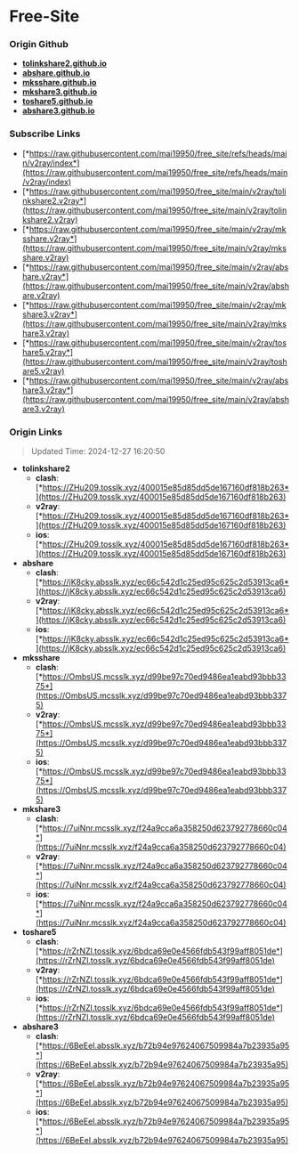 # Free-Site

### Origin Github

- [**tolinkshare2.github.io**](https://github.com/tolinkshare2/tolinkshare2.github.io)
- [**abshare.github.io**](https://github.com/abshare/abshare.github.io)
- [**mksshare.github.io**](https://github.com/mksshare/mksshare.github.io)
- [**mkshare3.github.io**](https://github.com/mkshare3/mkshare3.github.io)
- [**toshare5.github.io**](https://github.com/toshare5/toshare5.github.io)
- [**abshare3.github.io**](https://github.com/abshare3/abshare3.github.io)

### Subscribe Links

- [*https://raw.githubusercontent.com/mai19950/free_site/refs/heads/main/v2ray/index*](https://raw.githubusercontent.com/mai19950/free_site/refs/heads/main/v2ray/index)
- [*https://raw.githubusercontent.com/mai19950/free_site/main/v2ray/tolinkshare2.v2ray*](https://raw.githubusercontent.com/mai19950/free_site/main/v2ray/tolinkshare2.v2ray)
- [*https://raw.githubusercontent.com/mai19950/free_site/main/v2ray/mksshare.v2ray*](https://raw.githubusercontent.com/mai19950/free_site/main/v2ray/mksshare.v2ray)
- [*https://raw.githubusercontent.com/mai19950/free_site/main/v2ray/abshare.v2ray*](https://raw.githubusercontent.com/mai19950/free_site/main/v2ray/abshare.v2ray)
- [*https://raw.githubusercontent.com/mai19950/free_site/main/v2ray/mkshare3.v2ray*](https://raw.githubusercontent.com/mai19950/free_site/main/v2ray/mkshare3.v2ray)
- [*https://raw.githubusercontent.com/mai19950/free_site/main/v2ray/toshare5.v2ray*](https://raw.githubusercontent.com/mai19950/free_site/main/v2ray/toshare5.v2ray)
- [*https://raw.githubusercontent.com/mai19950/free_site/main/v2ray/abshare3.v2ray*](https://raw.githubusercontent.com/mai19950/free_site/main/v2ray/abshare3.v2ray)

### Origin Links

> Updated Time: 2024-12-27 16:20:50

- **tolinkshare2**
  - **clash**: [*https://ZHu209.tosslk.xyz/400015e85d85dd5de167160df818b263*](https://ZHu209.tosslk.xyz/400015e85d85dd5de167160df818b263)
  - **v2ray**: [*https://ZHu209.tosslk.xyz/400015e85d85dd5de167160df818b263*](https://ZHu209.tosslk.xyz/400015e85d85dd5de167160df818b263)
  - **ios**: [*https://ZHu209.tosslk.xyz/400015e85d85dd5de167160df818b263*](https://ZHu209.tosslk.xyz/400015e85d85dd5de167160df818b263)
- **abshare**
  - **clash**: [*https://jK8cky.absslk.xyz/ec66c542d1c25ed95c625c2d53913ca6*](https://jK8cky.absslk.xyz/ec66c542d1c25ed95c625c2d53913ca6)
  - **v2ray**: [*https://jK8cky.absslk.xyz/ec66c542d1c25ed95c625c2d53913ca6*](https://jK8cky.absslk.xyz/ec66c542d1c25ed95c625c2d53913ca6)
  - **ios**: [*https://jK8cky.absslk.xyz/ec66c542d1c25ed95c625c2d53913ca6*](https://jK8cky.absslk.xyz/ec66c542d1c25ed95c625c2d53913ca6)
- **mksshare**
  - **clash**: [*https://OmbsUS.mcsslk.xyz/d99be97c70ed9486ea1eabd93bbb3375*](https://OmbsUS.mcsslk.xyz/d99be97c70ed9486ea1eabd93bbb3375)
  - **v2ray**: [*https://OmbsUS.mcsslk.xyz/d99be97c70ed9486ea1eabd93bbb3375*](https://OmbsUS.mcsslk.xyz/d99be97c70ed9486ea1eabd93bbb3375)
  - **ios**: [*https://OmbsUS.mcsslk.xyz/d99be97c70ed9486ea1eabd93bbb3375*](https://OmbsUS.mcsslk.xyz/d99be97c70ed9486ea1eabd93bbb3375)
- **mkshare3**
  - **clash**: [*https://7uiNnr.mcsslk.xyz/f24a9cca6a358250d623792778660c04*](https://7uiNnr.mcsslk.xyz/f24a9cca6a358250d623792778660c04)
  - **v2ray**: [*https://7uiNnr.mcsslk.xyz/f24a9cca6a358250d623792778660c04*](https://7uiNnr.mcsslk.xyz/f24a9cca6a358250d623792778660c04)
  - **ios**: [*https://7uiNnr.mcsslk.xyz/f24a9cca6a358250d623792778660c04*](https://7uiNnr.mcsslk.xyz/f24a9cca6a358250d623792778660c04)
- **toshare5**
  - **clash**: [*https://rZrNZl.tosslk.xyz/6bdca69e0e4566fdb543f99aff8051de*](https://rZrNZl.tosslk.xyz/6bdca69e0e4566fdb543f99aff8051de)
  - **v2ray**: [*https://rZrNZl.tosslk.xyz/6bdca69e0e4566fdb543f99aff8051de*](https://rZrNZl.tosslk.xyz/6bdca69e0e4566fdb543f99aff8051de)
  - **ios**: [*https://rZrNZl.tosslk.xyz/6bdca69e0e4566fdb543f99aff8051de*](https://rZrNZl.tosslk.xyz/6bdca69e0e4566fdb543f99aff8051de)
- **abshare3**
  - **clash**: [*https://6BeEeI.absslk.xyz/b72b94e97624067509984a7b23935a95*](https://6BeEeI.absslk.xyz/b72b94e97624067509984a7b23935a95)
  - **v2ray**: [*https://6BeEeI.absslk.xyz/b72b94e97624067509984a7b23935a95*](https://6BeEeI.absslk.xyz/b72b94e97624067509984a7b23935a95)
  - **ios**: [*https://6BeEeI.absslk.xyz/b72b94e97624067509984a7b23935a95*](https://6BeEeI.absslk.xyz/b72b94e97624067509984a7b23935a95)
